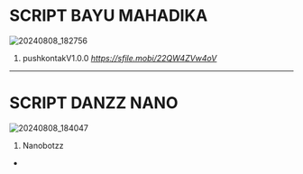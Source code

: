 # SCRIPT BAYU MAHADIKA 
![20240808_182756](https://github.com/user-attachments/assets/c0a33069-ce4d-4cd4-8472-060d628e2694)

1. pushkontakV1.0.0 *https://sfile.mobi/22QW4ZVw4oV*

-----
# SCRIPT DANZZ NANO
![20240808_184047](https://github.com/user-attachments/assets/7c95d8b5-bc59-4713-bd60-fe6a437bf4fc)

1. Nanobotzz
*
